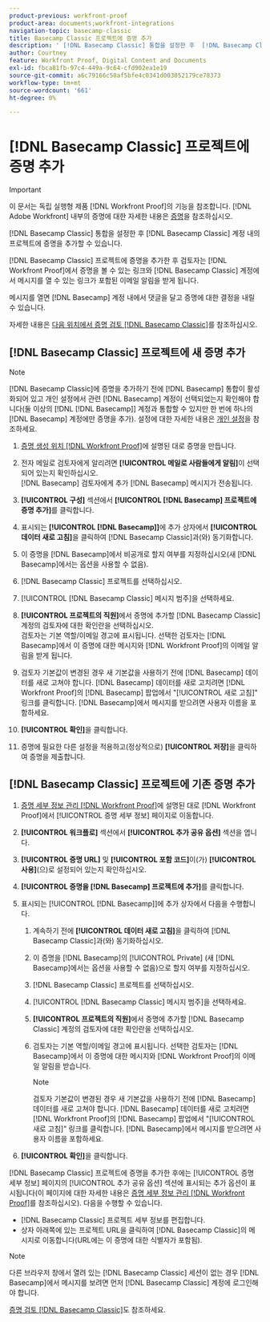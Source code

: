 ```yaml
---
product-previous: workfront-proof
product-area: documents;workfront-integrations
navigation-topic: basecamp-classic
title: Basecamp Classic 프로젝트에 증명 추가
description: ' [!DNL Basecamp Classic] 통합을 설정한 후  [!DNL Basecamp Classic] 계정 내의 프로젝트에 증명을 추가할 수 있습니다.'
author: Courtney
feature: Workfront Proof, Digital Content and Documents
exl-id: fbca81fb-97c4-449a-9c64-cfd902ea1e19
source-git-commit: a6c79166c50af5bfe4c0341d003052179ce78373
workflow-type: tm+mt
source-wordcount: '661'
ht-degree: 0%

---
```


# [!DNL Basecamp Classic] 프로젝트에 증명 추가

>[!IMPORTANT]
>
>이 문서는 독립 실행형 제품 [!DNL Workfront Proof]의 기능을 참조합니다. [!DNL Adobe Workfront] 내부의 증명에 대한 자세한 내용은 [증명](../../../review-and-approve-work/proofing/proofing.md)을 참조하십시오.

[!DNL Basecamp Classic] 통합을 설정한 후 [!DNL Basecamp Classic] 계정 내의 프로젝트에 증명을 추가할 수 있습니다.

[!DNL Basecamp Classic] 프로젝트에 증명을 추가한 후 검토자는 [!DNL Workfront Proof]에서 증명을 볼 수 있는 링크와 [!DNL Basecamp Classic] 계정에서 메시지를 열 수 있는 링크가 포함된 이메일 알림을 받게 됩니다.

메시지를 열면 [!DNL Basecamp] 계정 내에서 댓글을 달고 증명에 대한 결정을 내릴 수 있습니다.

자세한 내용은 [다음 위치에서 증명 검토 [!DNL Basecamp Classic]](../../../workfront-proof/wp-integrations/basecamp-classic/review-proof-basecamp-classic.md)를 참조하십시오.

## [!DNL Basecamp Classic] 프로젝트에 새 증명 추가

>[!NOTE]
>
>[!DNL Basecamp Classic]에 증명을 추가하기 전에 [!DNL Basecamp] 통합이 활성화되어 있고 개인 설정에서 관련 [!DNL Basecamp] 계정이 선택되었는지 확인해야 합니다(둘 이상의 [!DNL [!DNL Basecamp]] 계정과 통합할 수 있지만 한 번에 하나의 [!DNL Basecamp] 계정에만 증명을 추가). 설정에 대한 자세한 내용은 [개인 설정](https://support.workfront.com/hc/en-us/sections/115000921168-Personal-settings)을 참조하세요.

1. [증명 생성 위치 [!DNL Workfront Proof]](../../../workfront-proof/wp-work-proofsfiles/create-proofs-and-files/generate-proofs.md)에 설명된 대로 증명을 만듭니다.
1. 전자 메일로 검토자에게 알리려면 **[!UICONTROL 메일로 사람들에게 알림]**&#x200B;이 선택되어 있는지 확인하십시오.\
   [!DNL Basecamp] 검토자에게 추가 [!DNL Basecamp] 메시지가 전송됩니다.

1. **[!UICONTROL 구성]** 섹션에서 **[!UICONTROL [!DNL Basecamp] 프로젝트에 증명 추가]**&#x200B;를 클릭합니다.

1. 표시되는 **[!UICONTROL [!DNL Basecamp]]**&#x200B;에 추가 상자에서 **[!UICONTROL 데이터 새로 고침]**&#x200B;을 클릭하여 [!DNL Basecamp Classic]과(와) 동기화합니다.

1. 이 증명을 [!DNL Basecamp]에서 비공개로 할지 여부를 지정하십시오(새 [!DNL Basecamp]에서는 옵션을 사용할 수 없음).
1. [!DNL Basecamp Classic] 프로젝트를 선택하십시오.
1. [!UICONTROL [!DNL Basecamp Classic] 메시지 범주]을 선택하세요.
1. **[!UICONTROL 프로젝트의 직원]**&#x200B;에서 증명에 추가할 [!DNL Basecamp Classic] 계정의 검토자에 대한 확인란을 선택하십시오.\
   검토자는 기본 역할/이메일 경고에 표시됩니다. 선택한 검토자는 [!DNL Basecamp]에서 이 증명에 대한 메시지와 [!DNL Workfront Proof]의 이메일 알림을 받게 됩니다.

1. 검토자 기본값이 변경된 경우 새 기본값을 사용하기 전에 [!DNL Basecamp] 데이터를 새로 고쳐야 합니다. [!DNL Basecamp] 데이터를 새로 고치려면 [!DNL Workfront Proof]의 [!DNL Basecamp] 팝업에서 &quot;[!UICONTROL 새로 고침]&quot; 링크를 클릭합니다. [!DNL Basecamp]에서 메시지를 받으려면 사용자 이름을 포함하세요.
1. **[!UICONTROL 확인]**&#x200B;을 클릭합니다.
1. 증명에 필요한 다른 설정을 적용하고(정상적으로) **[!UICONTROL 저장]**&#x200B;을 클릭하여 증명을 제출합니다.

## [!DNL Basecamp Classic] 프로젝트에 기존 증명 추가

1. [증명 세부 정보 관리 [!DNL Workfront Proof]](../../../workfront-proof/wp-work-proofsfiles/manage-your-work/manage-proof-details.md)에 설명된 대로 [!DNL Workfront Proof]에서 [!UICONTROL 증명 세부 정보] 페이지로 이동합니다.
1. **[!UICONTROL 워크플로]** 섹션에서 **[!UICONTROL 추가 공유 옵션]** 섹션을 엽니다.

1. **[!UICONTROL 증명 URL]** 및 **[!UICONTROL 포함 코드]**&#x200B;이(가) **[!UICONTROL 사용]**(으)로 설정되어 있는지 확인하십시오.

1. **[!UICONTROL 증명을 [!DNL Basecamp] 프로젝트에 추가]**&#x200B;를 클릭합니다.
1. 표시되는 [!UICONTROL [!DNL Basecamp]]에 추가 상자에서 다음을 수행합니다.

   1. 계속하기 전에 **[!UICONTROL 데이터 새로 고침]**&#x200B;을 클릭하여 [!DNL Basecamp Classic]과(와) 동기화하십시오.
   1. 이 증명을 [!DNL Basecamp]의 [!UICONTROL Private] (새 [!DNL Basecamp]에서는 옵션을 사용할 수 없음)으로 할지 여부를 지정하십시오.
   1. [!DNL Basecamp Classic] 프로젝트를 선택하십시오.
   1. [!UICONTROL [!DNL Basecamp Classic] 메시지 범주]을 선택하세요.
   1. **[!UICONTROL 프로젝트의 직원]**&#x200B;에서 증명에 추가할 [!DNL Basecamp Classic] 계정의 검토자에 대한 확인란을 선택하십시오.
   1. 검토자는 기본 역할/이메일 경고에 표시됩니다. 선택한 검토자는 [!DNL Basecamp]에서 이 증명에 대한 메시지와 [!DNL Workfront Proof]의 이메일 알림을 받습니다.

      >[!NOTE]
      >
      > 검토자 기본값이 변경된 경우 새 기본값을 사용하기 전에 [!DNL Basecamp] 데이터를 새로 고쳐야 합니다. [!DNL Basecamp] 데이터를 새로 고치려면 [!DNL Workfront Proof]의 [!DNL Basecamp] 팝업에서 &quot;[!UICONTROL 새로 고침]&quot; 링크를 클릭합니다. [!DNL Basecamp]에서 메시지를 받으려면 사용자 이름을 포함하세요.

1. **[!UICONTROL 확인]**&#x200B;을 클릭합니다.

[!DNL Basecamp Classic] 프로젝트에 증명을 추가한 후에는 [!UICONTROL 증명 세부 정보] 페이지의 [!UICONTROL 추가 공유 옵션] 섹션에 표시되는 추가 옵션이 표시됩니다(이 페이지에 대한 자세한 내용은 [증명 세부 정보 관리 [!DNL Workfront Proof]](../../../workfront-proof/wp-work-proofsfiles/manage-your-work/manage-proof-details.md)를 참조하십시오). 다음을 수행할 수 있습니다.

* [!DNL Basecamp Classic] 프로젝트 세부 정보를 편집합니다.
* 상자 아래쪽에 있는 프로젝트 URL을 클릭하여 [!DNL Basecamp Classic]의 메시지로 이동합니다(URL에는 이 증명에 대한 식별자가 포함됨).

>[!NOTE]
>
> 다른 브라우저 창에서 열려 있는 [!DNL Basecamp Classic] 세션이 없는 경우 [!DNL Basecamp]에서 메시지를 보려면 먼저 [!DNL Basecamp Classic] 계정에 로그인해야 합니다.

[증명 검토 [!DNL Basecamp Classic]](../../../workfront-proof/wp-integrations/basecamp-classic/review-proof-basecamp-classic.md)도 참조하세요.
